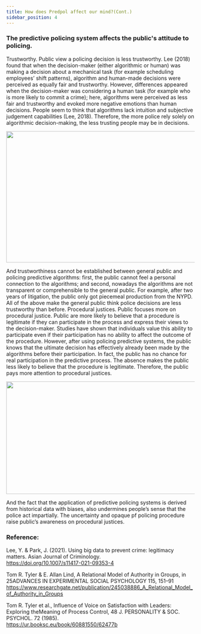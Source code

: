 ```yaml
---
title: How does Predpol affect our mind?(Cont.)
sidebar_position: 4
---
```


### The predictive policing system affects the public's attitude to policing. 

Trustworthy. Public view a policing decision is less trustworthy. Lee (2018) found that when the decision-maker (either algorithmic or human) was making a decision about a mechanical task (for example scheduling employees’ shift patterns), algorithm and human-made decisions were perceived as equally fair and trustworthy. However, differences appeared when the decision-maker was considering a human task (for example who is more likely to commit a crime); here, algorithms were perceived as less fair and trustworthy and evoked more negative emotions than human decisions. People seem to think that algorithms lack intuition and subjective judgement capabilities (Lee, 2018). Therefore, the more police rely solely on algorithmic decision-making, the less trusting people may be in decisions. 

<div align='center'>
<img
  src="https://lh4.googleusercontent.com/sTSO2mlWlK0es3OryyyMoQLNUlSMOfSGbiL1Si3bCvM39dANUJlNgKVG2B-H1q0eghA8YOkDouGrtMrB0HWvONcVuGayoC6-tQh0Twzvh-ydowT-x1VNKtGTstI9zLYqjh52-kMF" 
  width = "600" height = "350" alt=""/>
</div>

And trustworthiness cannot be established between general public and policing predictive algorithms: first, the public cannot feel a personal connection to the algorithms; and second, nowadays the algorithms are not transparent or comprehensible to the general public. For example, after two years of litigation, the public only got piecemeal production from the NYPD. All of the above make the general public think police decisions are less trustworthy than before. 
Procedural justices. Public focuses more on procedural justice. Public are more likely to believe that a procedure is legitimate if they can participate in the process and express their views to the decision-maker. Studies have shown that individuals value this ability to participate even if their participation has no ability to affect the outcome of the procedure. However, after using policing predictive systems, the public knows that the ultimate decision has effectively already been made by the algorithms before their participation. In fact, the public has no chance for real participation in the predictive process. The absence makes the public less likely to believe that the procedure is legitimate. Therefore, the public pays more attention to procedural justices. 

<div align='center'>
<img
  src="https://lh6.googleusercontent.com/fS9g1BVrW7rxjfP1JFNa4PYJSczYHVJmacl1IdqYaRyw8yZ7DISh_zDt1QmhgKk4eXiXdWNv3P91Zia4cuWsVa5tOSwZjz-GJc6zHvflpYvHGBXx6lsFE3br8dfHVoiPcCAnD7qF" 
  width = "600" height = "300" alt=""/>
</div>

And the fact that the application of predictive policing systems is derived from historical data with biases, also undermines people’s sense that the police act impartially. The uncertainty and opaque pf policing procedure raise public’s awareness on procedural justices. 

### Reference: 

Lee, Y. & Park, J. (2021). Using big data to prevent crime: legitimacy matters. Asian Journal of Criminology.   
https://doi.org/10.1007/s11417-021-09353-4

Tom R. Tyler & E. Allan Lind, A Relational Model of Authority in Groups, in 25ADVANCES IN EXPERIMENTAL SOCIAL PSYCHOLOGY 115, 151–91
https://www.researchgate.net/publication/245038886_A_Relational_Model_of_Authority_in_Groups

Tom R. Tyler et al., Influence of Voice on Satisfaction with Leaders: Exploring theMeaning of Process Control, 48 J. PERSONALITY & SOC. PSYCHOL. 72 (1985).   
https://ur.booksc.eu/book/60881550/62477b